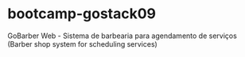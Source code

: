 # bootcamp-gostack09
GoBarber Web - Sistema de barbearia para agendamento de serviços (Barber shop system for scheduling services)
